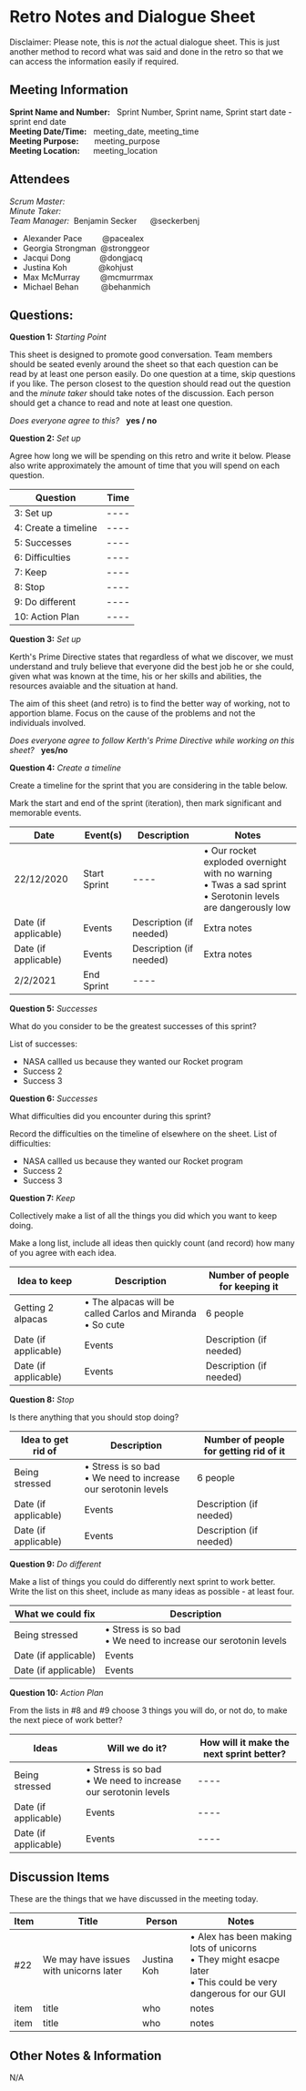 # Retro Notes and Dialogue Sheet

<!-- Please leave this disclaimer in for the markers -->
Disclaimer: Please note, this is _not_ the actual dialogue sheet. This is just another method to record what was said and done in the retro so that we can access the information easily if required.

## Meeting Information <br>
**Sprint Name and Number:** &nbsp; Sprint Number, Sprint name, Sprint start date - sprint end date   
**Meeting Date/Time:** &nbsp; meeting_date, meeting_time  
**Meeting Purpose:** &nbsp; &nbsp; &nbsp; meeting_purpose  
**Meeting Location:** &nbsp; &nbsp; &nbsp;meeting_location  

## Attendees <br>
<!-- Please put the scrum master and the minute taker at the top of the list in bold -->
<!-- Delete whoever did not attend the meeting and make sure to add the scrum master and minute taker to the correct headings, and remove them from the list-->
_Scrum Master:_  
_Minute Taker:_  
_Team Manager:_ &nbsp;Benjamin Secker&nbsp; &nbsp;&nbsp; &nbsp;@seckerbenj
- Alexander Pace &nbsp; &nbsp; &nbsp; &nbsp; @pacealex
- Georgia Strongman &nbsp;@stronggeor
- Jacqui Dong &nbsp; &nbsp; &nbsp; &nbsp; &nbsp; &nbsp; @dongjacq
- Justina Koh &nbsp; &nbsp; &nbsp; &nbsp; &nbsp; &nbsp; &nbsp;@kohjust
- Max McMurray &nbsp; &nbsp; &nbsp; &nbsp; @mcmurrmax 
- Michael Behan &nbsp; &nbsp; &nbsp; &nbsp; &nbsp;@behanmich 


## Questions:
**Question 1:** _Starting Point_

This sheet is designed to promote good conversation. Team members should be seated evenly around the sheet so that each question can be read by at least one person easily. Do one question at a time, skip questions if you like. The person closest to the question should read out the question and the _minute taker_ should take notes of the discussion. Each person should get a chance to read and note at least one question. 

_Does everyone agree to this?_ &nbsp; **yes / no**

**Question 2:** _Set up_

Agree how long we will be spending on this retro and write it below. Please also write approximately the amount of time that you will spend on each question. 

Question | Time 
---- | ---- 
3: Set up | ----
4: Create a timeline | ---- 
5: Successes| ---- 
6: Difficulties | ---- 
7: Keep | ---- 
8: Stop | ---- 
9: Do different | ---- 
10: Action Plan | ---- 
 
**Question 3:** _Set up_

Kerth's Prime Directive states that regardless of what we discover, we must understand and truly believe that everyone did the best job he or she could, given what was known at the time, his or her skills and abilities, the resources avaiable and the situation at hand. 

The aim of this sheet (and retro) is to find the better way of working, not to apportion blame. Focus on the cause of the problems and not the individuals involved. 


_Does everyone agree to follow Kerth's Prime Directive while working on this sheet?_ &nbsp; **yes/no**

**Question 4:** _Create a timeline_

Create a timeline for the sprint that you are considering in the table below.

Mark the start and end of the sprint (iteration), then mark significant and memorable events.

Date | Event(s) | Description | Notes |
---- | ---- | ---- | ---- |
22/12/2020 | Start Sprint | ---- | • Our rocket exploded overnight with no warning<br>• Twas a sad sprint<br>• Serotonin levels are dangerously low<br>|
Date (if applicable) | Events | Description (if needed) | Extra notes |
Date (if applicable) | Events | Description (if needed) | Extra notes |
2/2/2021 | End Sprint | ---- | 

**Question 5:** _Successes_
<!-- The first line is an example of how it should be filled out. Please delete. -->

What do you consider to be the greatest successes of this sprint?

List of successes:
- NASA callled us because they wanted our Rocket program
- Success 2
- Success 3


**Question 6:** _Successes_

What difficulties did you encounter during this sprint?

Record the difficulties on the timeline of elsewhere on the sheet.
List of difficulties:
- NASA callled us because they wanted our Rocket program
- Success 2
- Success 3

**Question 7:** _Keep_  

Collectively make a list of all the things you did which you want to keep doing. 

Make a long list, include all ideas then quickly count (and record) how many of you agree with each idea.

Idea to keep | Description | Number of people for keeping it |
---- | ---- | ---- | 
Getting 2 alpacas | • The alpacas will be called Carlos and Miranda <br>• So cute<br> | 6 people 
Date (if applicable) | Events | Description (if needed)
Date (if applicable) | Events | Description (if needed)

**Question 8:** _Stop_  

Is there anything that you should stop doing?

Idea to get rid of | Description | Number of people for getting rid of it |
---- | ---- | ---- | 
Being stressed | • Stress is so bad<br>• We need to increase our serotonin levels<br> | 6 people 
Date (if applicable) | Events | Description (if needed)
Date (if applicable) | Events | Description (if needed)

**Question 9:** _Do different_

Make a list of things you could do differently next sprint to work better. Write the list on this sheet, include as many ideas as possible - at least four.

What we could fix | Description 
---- | ---- 
Being stressed | • Stress is so bad<br>• We need to increase our serotonin levels<br> 
Date (if applicable) | Events 
Date (if applicable) | Events 

**Question 10:** _Action Plan_

From the lists in #8 and #9 choose 3 things you will do, or not do, to make the next piece of work better?

Ideas | Will we do it? | How will it make the next sprint better?
---- | ---- | ---- 
Being stressed | • Stress is so bad<br>• We need to increase our serotonin levels<br> | ---- 
Date (if applicable) | Events | ---- 
Date (if applicable) | Events | ---- 


## Discussion Items
<!-- The first line is an example of how it should be filled out. Please delete. -->
These are the things that we have discussed in the meeting today.

Item | Title | Person | Notes |
---- | ---- | ---- | ---- |
#22 | We may have issues with unicorns later | Justina Koh | • Alex has been making lots of unicorns<br>• They might esacpe later<br>• This could be very dangerous for our GUI<br>|
item | title | who | notes |
item | title | who | notes |


## Other Notes & Information

N/A
